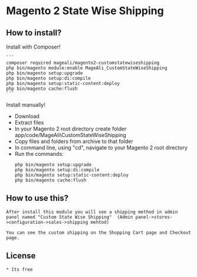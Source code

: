 Magento 2 State Wise Shipping
================================

## How to install?


Install with Composer!

	```
	composer required mageali/magento2-customstatewiseshipping
	php bin/magento module:enable MageAli_CustomStateWiseShipping
	php bin/magento setup:upgrade
	php bin/magento setup:di:compile
	php bin/magento setup:static-content:deploy
	php bin/magento cache:flush
	```


Install manually!

  * Download
  * Extract files
  * In your Magento 2 root directory create folder app/code/MageAli\CustomStateWiseShipping
  * Copy files and folders from archive to that folder
  * In command line, using "cd", navigate to your Magento 2 root directory
  * Run the commands:
	```
	php bin/magento setup:upgrade
	php bin/magento setup:di:compile
	php bin/magento setup:static-content:deploy
	php bin/magento cache:flush
	```



## How to use this?

	After install this module you will see a shipping method in admin panel named "Custom State Wise Shipping"  (Admin panel->stores->configuration->sales->shipping mehtod)

	You can see the custom shipping on the Shopping Cart page and Checkout page.


## License
	* Its free
